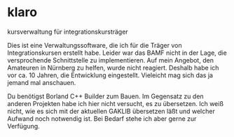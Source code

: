 # klaro
 kursverwaltung für integrationskursträger

Dies ist eine Verwaltungssoftware, die ich für die Träger von Integrationskursen
erstellt habe. Leider war das BAMF nicht in der Lage, die versprochende 
Schnittstelle zu implementieren. Auf mein Angebot, den Amateuren in Nürnberg zu 
helfen, wurde nicht reagiert. Deshalb habe ich vor ca. 10 Jahren, die Entwicklung 
eingestellt. Vieleicht mag sich das ja jemand mal anschauen.

Du benötigst Borland C++ Builder zum Bauen. Im Gegensatz zu den anderen 
Projekten habe ich hier nicht versucht, es zu übersetzen. Ich weiß nicht, wie 
es sich mit der aktuellen GAKLIB übersetzen läßt und welcher Aufwand noch 
notwendig ist. Bei Bedarf stehe ich aber gerne zur Verfügung.
